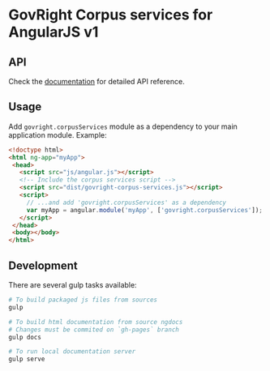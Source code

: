 # GovRight Corpus services for AngularJS v1

## API
Check the [documentation](http://govright.github.io/corpus-services/docs/#/api/govright.corpusServices) 
for detailed API reference.

## Usage

Add `govright.corpusServices` module as a dependency to your main application module. Example:

```html
<!doctype html>
<html ng-app="myApp">
 <head>
   <script src="js/angular.js"></script>
   <!-- Include the corpus services script -->
   <script src="dist/govright-corpus-services.js"></script>
   <script>
     // ...and add 'govright.corpusServices' as a dependency
     var myApp = angular.module('myApp', ['govright.corpusServices']);
   </script>
 </head>
 <body></body>
</html>
```

## Development

There are several gulp tasks available:

```bash
# To build packaged js files from sources
gulp

# To build html documentation from source ngdocs
# Changes must be commited on `gh-pages` branch
gulp docs

# To run local documentation server
gulp serve
```
